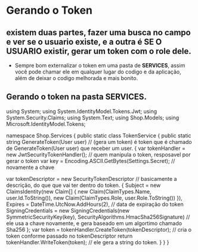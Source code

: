 # Gerando o Token

## existem duas partes, fazer uma busca no campo e ver se o usuario existe, e a outra é SE O USUARIO existir, gerar um token com o role dele.

- Sempre bom externalizar o token em uma pasta de **SERVICES**, assim você pode chamar ele em qualquer lugar do codigo e da aplicação, além de deixar o codigo melhorada e mais bonito.

## Gerando o token na pasta SERVICES.

using System;
using System.IdentityModel.Tokens.Jwt;
using System.Security.Claims;
using System.Text;
using Shop.Models;
using Microsoft.IdentityModel.Tokens;

namespace Shop.Services
{
    public static class TokenService
    {
public static string GenerateToken(User user)   //  (gera um token) é token que é chamado de GenerateToken(User user) que receber um user.
{
var tokenHandler = new JwtSecurityTokenHandler();   //  quem manipula o token, resposavel por gerar o token
var key = Encoding.ASCII.GetBytes(Settings.Secret); //  novamente a chave

var tokenDescriptor = new SecurityTokenDescriptor   //  basicamente a descrição, do que que vai ter dentro do token.
{
Subject = new ClaimsIdentity(new Claim[]
{
new Claim(ClaimTypes.Name, user.Id.ToString()),
new Claim(ClaimTypes.Role, user.Role.ToString())
}),
Expires = DateTime.UtcNow.AddHours(2),  //  data de expiração do token
SigningCredentials = new SigningCredentials(new SymmetricSecurityKey(key), SecurityAlgorithms.HmacSha256Signature)  //  ele usa a chave novamente, e gera baseado em um algortimo chamado Sha256
};
var token = tokenHandler.CreateToken(tokenDescriptor);  //  cria o token conforme passado no tokenDescriptor
return tokenHandler.WriteToken(token);  //  ele gera a string do token.
        }
    }
}